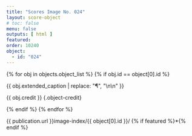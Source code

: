 ```yaml
---
title: "Scores Image No. 024"
layout: score-object
# toc: false
menu: false
outputs: [ html ]
featured: 
order: 10240
object:
  - id: "024"
---
```


{% for obj in objects.object_list %}
{% if obj.id == object[0].id %}

{{ obj.extended_caption | replace: "¶", "\n\n" }}

{{ obj.credit }} {.object-credit}

{% endif %}
{% endfor %}

<div class="object-credit object-url is-print-only">

{{ publication.url }}image-index/{{ object[0].id }}/ {% if featured %}*{% endif %}

</div>
